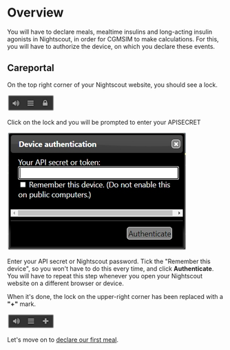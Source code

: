 # Overview

You will have to declare meals, mealtime insulins and long-acting insulin agonists in Nightscout, in order for CGMSIM to make calculations. For this, you will have to authorize the device, on which you declare these events. 
<br>

## Careportal

On the top right corner of your Nightscout website, you should see a lock. 

![Nightscout lock](../img/lock.jpg)

Click on the lock and you will be prompted to enter your APISECRET 

![Authorization](../img/auth.jpg)

Enter your API secret or Nightscout password. Tick the "Remember this device", so you won't have to do this every time, and click **Authenticate**. You will have to repeat this step whenever you open your Nightscout website on a different browser or device.

When it's done, the lock on the upper-right corner has been replaced with a **"+"** mark.

![Careportal](../img/careportal.jpg)

Let's move on to [declare our first meal](meals.md).



